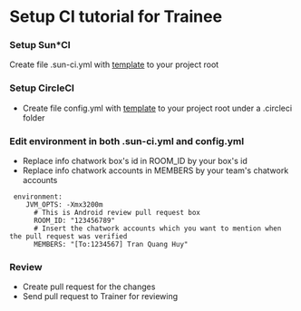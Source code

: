 # Setup CI tutorial for Trainee

### Setup Sun*CI
Create file .sun-ci.yml with [template](https://github.com/huytq-0932/template-ci/blob/main/.sun-ci.yml) to your project root
### Setup CircleCI
- Create file config.yml with [template](https://github.com/huytq-0932/template-ci/blob/main/.circleci/config.yml) to your project root under a .circleci folder 
### Edit environment in both .sun-ci.yml and config.yml
- Replace info chatwork box's id in ROOM_ID by your box's id
- Replace info chatwork accounts in MEMBERS by your team's chatwork accounts
```
 environment:
    JVM_OPTS: -Xmx3200m
      # This is Android review pull request box 
      ROOM_ID: "123456789"
      # Insert the chatwork accounts which you want to mention when the pull request was verified
      MEMBERS: "[To:1234567] Tran Quang Huy"
```
### Review
- Create pull request for the changes
- Send pull request to Trainer for reviewing
